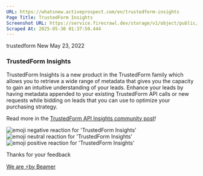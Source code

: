 ```yaml
---
URL: https://whatsnew.activeprospect.com/en/trustedform-insights
Page Title: TrustedForm Insights
Screenshot URL: https://service.firecrawl.dev/storage/v1/object/public/media/screenshot-25506077-bc93-45f6-935c-9d078b3d0c50.png
Scraped At: 2025-05-30 01:37:50.444
---
```


trustedform
New
May 23, 2022

### TrustedForm Insights

TrustedForm Insights is a new product in the TrustedForm family which allows you to retrieve a wide range of metadata that gives you the capacity to gain an intuitive understanding of your leads. Enhance your leads by having metadata appended to your existing TrustedForm API calls or new requests while bidding on leads that you can use to optimize your purchasing strategy.

Read more in the [TrustedForm API Insights community post](https://community.activeprospect.com/posts/4709758-trustedform-api-insights)!

![emoji negative reaction for 'TrustedForm Insights'](https://app.getbeamer.com/images/emojiNeg.svg)![emoji neutral reaction for 'TrustedForm Insights'](https://app.getbeamer.com/images/emojiNeut.svg)![emoji positive reaction for 'TrustedForm Insights'](https://app.getbeamer.com/images/emojiPos.svg)

Thanks for your feedback

[We are ⚡by Beamer](https://www.getbeamer.com/?ref=watermark_MErKJCnu12412_public&company=ActiveProspect&watermarkRef=powered&utm_term=MErKJCnu12412&utm_content=ActiveProspect&utm_source=standalone&utm_medium=footer&utm_campaign=powered)
